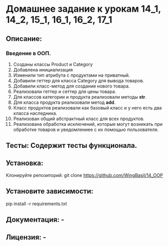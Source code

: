 # Домашнее задание к урокам 14_1, 14_2, 15_1, 16_1, 16_2, 17_1
## Описание: 
### Введение в ООП. 
1. Созданы классы Product и Category
2. Добавлена инициализация
3. Изменили тип атрибута с продуктами на приватный.
4. Добавили геттер для класса Category для вывода товаров.
5. Добавили класс-метод для создания нового товара.
6. Реализовали геттер и сеттер для цены товара.
7. Для классов категории и продукта реализовали методы __str__.
8. Для класса продукта реализовали метод __add__.
9. Класс продуктов реализовали как базовый класс и у него есть два класса наследника.
10. Реализован общий абстрактный класс для всех продуктов.
11. Реализована обработка исключений, которые могут возникать при обработке товаров и уведомлениее с их помощью 
пользователя.
## Тесты: Содержит тесты функционала.
## Установка:
Клонируйте репозиторий: git clone https://github.com/WingBasil/14_OOP
## Установите зависимости:
pip install -r requirements.txt
## Документация: - 
## Лицензия: - 

